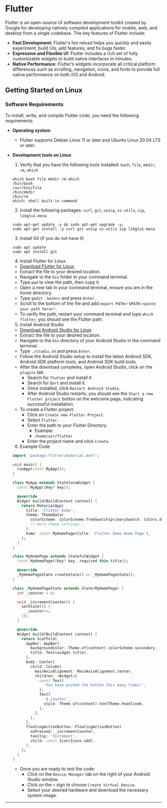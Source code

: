 # Flutter

Flutter is an open-source UI software development toolkit created by Google for developing natively compiled applications for mobile, web, and desktop from a single codebase. The key features of Flutter include:

- **Fast Development:** Flutter's hot reload helps you quickly and easily experiment, build UIs, add features, and fix bugs faster.
- **Expressive and Flexible UI:** Flutter includes a rich set of fully customizable widgets to build native interfaces in minutes.
- **Native Performance:** Flutter’s widgets incorporate all critical platform differences such as scrolling, navigation, icons, and fonts to provide full native performance on both iOS and Android.

## Getting Started on Linux

### Software Requirements

To install, write, and compile Flutter code, you need the following requirements:

- **Operating system**
   - Flutter supports Debian Linux 11 or later and Ubuntu Linux 20.04 LTS or later.

- **Development tools on Linux**
   1. Verify that you have the following tools installed: `bash`, `file`, `mkdir`, `rm`, `which`
    ```shell
    which bash file mkdir rm which
    /bin/bash
    /usr/bin/file
    /bin/mkdir
    /bin/rm
    which: shell built-in command
    ```

   2. Install the following packages: `curl`, `git`, `unzip`, `xz-utils`, `zip`, `libglu1-mesa`
    ```shell
    sudo apt-get update -y && sudo apt-get upgrade -y;
    sudo apt-get install -y curl git unzip xz-utils zip libglu1-mesa
    ```

   3. Install Git (if you do not have it)
    ```shell
    sudo apt update
    sudo apt install git
    ```

   4. Install Flutter for Linux
   - [Download Flutter for Linux](https://storage.googleapis.com/flutter_infra_release/releases/stable/linux/flutter_linux_3.22.2-stable.tar.xz)
   - Extract the file to your desired location.
   - Navigate to the `bin` folder in your command terminal.
   - Type `pwd` to view the path, then copy it.
   - Open a new tab in your command terminal, ensure you are in the home directory.
   - Type `gedit .bashrc` and press `Enter`.
   - Scroll to the bottom of the file and add `export PATH="$PATH:<paste your path here>"`.
   - To verify the path, restart your command terminal and type `which flutter`; you should see the Flutter path.

   5. Install Android Studio
   - [Download Android Studio for Linux](https://developer.android.com/studio?gad_source=1&gclid=CjwKCAjwnK60BhA9EiwAmpHZwzcJ_XDHOxfhA-EcY_u9F_0i76qWNUdVy08wS5e4SdJ7o2HARry66RoCas4QAvD_BwE&gclsrc=aw.ds)
   - Extract the file to your desired location.
   - Navigate to the `bin` directory of your Android Studio in the command terminal.
   - Type `./studio.sh` and press `Enter`.
   - Follow the Android Studio setup to install the latest Android SDK, Android SDK platform tools, and Android SDK build tools.
   - After the download completes, open Android Studio, click on the `plugins` tab.
      - Search for `flutter` and install it.
      - Search for `Dart` and install it.
      - Once installed, click `Restart Android Studio`.
      - After Android Studio restarts, you should see the `Start a new Flutter project` button on the welcome page, indicating successful installation.
   - To create a Flutter project:
      - Click on `Create new Flutter Project`.
      - Select `Flutter`.
      - Enter the path to your Flutter Directory.
         - Example:
         - `/home/usr/flutter`
      - Enter the project name and click `Create`.

   6. Example Code
    ```dart
    import 'package:flutter/material.dart';

    void main() {
      runApp(const MyApp());
    }

    class MyApp extends StatelessWidget {
      const MyApp({Key? key});

      @override
      Widget build(BuildContext context) {
        return MaterialApp(
          title: 'Flutter Demo',
          theme: ThemeData(
            colorScheme: ColorScheme.fromSwatch(primarySwatch: Colors.deepPurple),
            // more theme settings...
          ),
          home: const MyHomePage(title: 'Flutter Demo Home Page'),
        );
      }
    }

    class MyHomePage extends StatefulWidget {
      const MyHomePage({Key? key, required this.title});

      @override
      _MyHomePageState createState() => _MyHomePageState();
    }

    class _MyHomePageState extends State<MyHomePage> {
      int _counter = 0;

      void _incrementCounter() {
        setState(() {
          _counter++;
        });
      }

      @override
      Widget build(BuildContext context) {
        return Scaffold(
          appBar: AppBar(
            backgroundColor: Theme.of(context).colorScheme.secondary,
            title: Text(widget.title),
          ),
          body: Center(
            child: Column(
              mainAxisAlignment: MainAxisAlignment.center,
              children: <Widget>[
                const Text(
                  'You have pushed the button this many times:',
                ),
                Text(
                  '$_counter',
                  style: Theme.of(context).textTheme.headline6,
                ),
              ],
            ),
          ),
          floatingActionButton: FloatingActionButton(
            onPressed: _incrementCounter,
            tooltip: 'Increment',
            child: const Icon(Icons.add),
          ),
        );
      }
    }
    ```

   - Once you are ready to test the code:
      - Click on the `Device Manager` tab on the right of your Android Studio window.
      - Click on the `+` sign to choose `Create Virtual Device`.
      - Select your desired hardware and download the necessary system image.

___